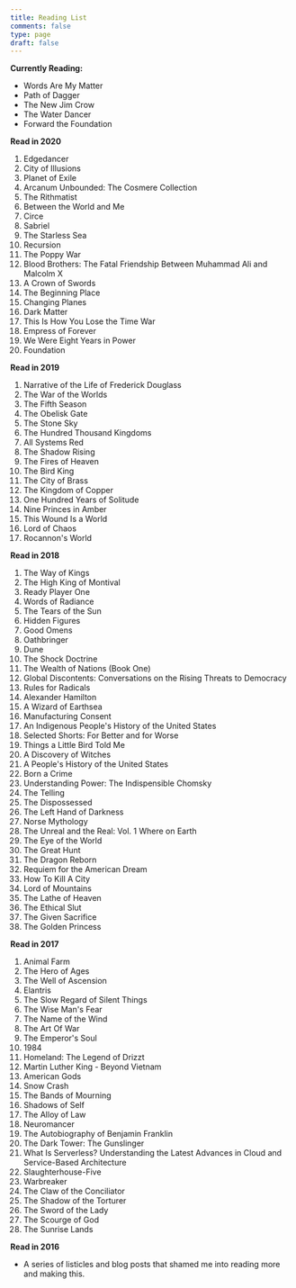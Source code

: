 ```yaml
---
title: Reading List
comments: false
type: page
draft: false
---
```


**Currently Reading:**

- Words Are My Matter
- Path of Dagger
- The New Jim Crow
- The Water Dancer
- Forward the Foundation

**Read in 2020**

1. Edgedancer
2. City of Illusions
3. Planet of Exile
4. Arcanum Unbounded: The Cosmere Collection
5. The Rithmatist
6. Between the World and Me
7. Circe
8. Sabriel
9. The Starless Sea
10. Recursion
11. The Poppy War
12. Blood Brothers: The Fatal Friendship Between Muhammad Ali and Malcolm X
13. A Crown of Swords
14. The Beginning Place
15. Changing Planes
16. Dark Matter
17. This Is How You Lose the Time War
18. Empress of Forever
19. We Were Eight Years in Power
20. Foundation

**Read in 2019**

1. Narrative of the Life of Frederick Douglass
2. The War of the Worlds
3. The Fifth Season
4. The Obelisk Gate
5. The Stone Sky
6. The Hundred Thousand Kingdoms
7. All Systems Red
8. The Shadow Rising
9. The Fires of Heaven
10. The Bird King
11. The City of Brass
12. The Kingdom of Copper
13. One Hundred Years of Solitude
14. Nine Princes in Amber
15. This Wound Is a World
16. Lord of Chaos
17. Rocannon's World


**Read in 2018**

1. The Way of Kings
2. The High King of Montival
3. Ready Player One
4. Words of Radiance 
5. The Tears of the Sun
6. Hidden Figures
7. Good Omens
8. Oathbringer
9. Dune
10. The Shock Doctrine
11. The Wealth of Nations (Book One)
12. Global Discontents: Conversations on the Rising Threats to Democracy
13. Rules for Radicals
14. Alexander Hamilton
15. A Wizard of Earthsea
16. Manufacturing Consent
17. An Indigenous People's History of the United States
18. Selected Shorts: For Better and for Worse
19. Things a Little Bird Told Me 
20. A Discovery of Witches
21. A People's History of the United States
22. Born a Crime
23. Understanding Power: The Indispensible Chomsky
24. The Telling
25. The Dispossessed
26. The Left Hand of Darkness
27. Norse Mythology
28. The Unreal and the Real: Vol. 1 Where on Earth
30. The Eye of the World
31. The Great Hunt
32. The Dragon Reborn
33. Requiem for the American Dream
34. How To Kill A City
35. Lord of Mountains
36. The Lathe of Heaven
37. The Ethical Slut
38. The Given Sacrifice
39. The Golden Princess

**Read in 2017**

1. Animal Farm
2. The Hero of Ages
3. The Well of Ascension
5. Elantris
6. The Slow Regard of Silent Things
7. The Wise Man's Fear
8. The Name of the Wind
9. The Art Of War
10. The Emperor's Soul
11. 1984
12. Homeland: The Legend of Drizzt
13. Martin Luther King - Beyond Vietnam
14. American Gods
15. Snow Crash
16. The Bands of Mourning
17. Shadows of Self
18. The Alloy of Law
19. Neuromancer
20. The Autobiography of Benjamin Franklin
21. The Dark Tower: The Gunslinger
22. What Is Serverless? Understanding the Latest Advances in Cloud and Service-Based Architecture
23. Slaughterhouse-Five
24. Warbreaker
25. The Claw of the Conciliator
26. The Shadow of the Torturer
27. The Sword of the Lady
28. The Scourge of God
29. The Sunrise Lands

**Read in 2016**

- A series of listicles and blog posts that shamed me into reading more and making this.
